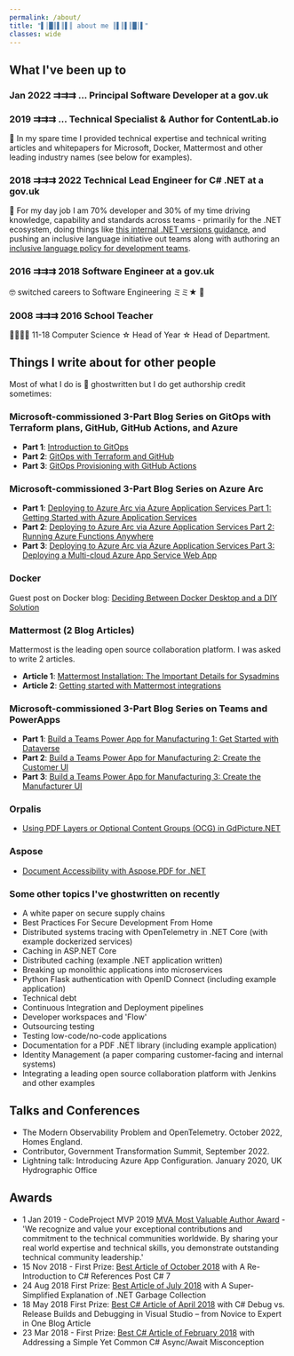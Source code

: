```yaml
---
permalink: /about/
title: "▌│█║▌║▌║ about me ║▌║▌║█│▌"
classes: wide
---
```


## What I've been up to

### Jan 2022 ⇉⇉⇉ ...   Principal Software Developer at a gov.uk

### 2019 ⇉⇉⇉ ...   Technical Specialist & Author for ContentLab.io

🧙 In my spare time I provided technical expertise and technical writing articles and whitepapers for Microsoft, Docker, Mattermost and other leading industry names (see below for examples).

### 2018 ⇉⇉⇉ 2022 Technical Lead Engineer for C# .NET at a gov.uk

👷 For my day job I am 70% developer and 30% of my time driving knowledge, capability and standards across teams - primarily for the .NET ecosystem, doing things like [this internal .NET versions guidance](https://github.com/UKHO/dotnet-guild/blob/main/dotnetversions.md), and pushing an inclusive language initiative out teams along with authoring  an [inclusive language policy for development teams](https://github.com/UKHO/docs/blob/main/software-engineering-policies/InclusiveLanguage/InclusiveLanguagePolicy.md).

### 2016 ⇉⇉⇉ 2018 Software Engineer at a gov.uk

🤓 switched careers to Software Engineering ミミ★ 🥳

### 2008 ⇉⇉⇉ 2016 School Teacher

👨‍🏫🦸‍♂️ 11-18 Computer Science ☆ Head of Year ☆ Head of Department.

## Things I write about for other people

Most of what I do is 👻 ghostwritten but I do get authorship credit sometimes:

### Microsoft-commissioned 3-Part Blog Series on GitOps with Terraform plans, GitHub, GitHub Actions, and Azure

- **Part 1**: [Introduction to GitOps](https://www.codeproject.com/Articles/5334970/Introduction-to-GitOps)
- **Part 2**: [GitOps with Terraform and GitHub](https://www.codeproject.com/Articles/5334971/GitOps-with-Terraform-and-GitHub)
- **Part 3**: [GitOps Provisioning with GitHub Actions](https://www.codeproject.com/Articles/5334972/GitOps-with-Azure-Terraform-and-GitHub-Part-3-GitO)

### Microsoft-commissioned 3-Part Blog Series on Azure Arc

- **Part 1**: [Deploying to Azure Arc via Azure Application Services Part 1: Getting Started with Azure Application Services](https://www.codeproject.com/Articles/5329093/Deploying-to-Azure-Arc-via-Azure-Application-Servi)
- **Part 2**: [Deploying to Azure Arc via Azure Application Services Part 2: Running Azure Functions Anywhere](https://www.codeproject.com/Articles/5329094/Deploying-to-Azure-Arc-via-Azure-Application-Ser-2)
- **Part 3**: [Deploying to Azure Arc via Azure Application Services Part 3: Deploying a Multi-cloud Azure App Service Web App](https://www.codeproject.com/Articles/5329095/Deploying-to-Azure-Arc-via-Azure-Application-Ser-3)

### Docker

 Guest post on Docker blog: [Deciding Between Docker Desktop and a DIY Solution](https://www.docker.com/blog/guest-blog-deciding-between-docker-desktop-and-a-diy-solution/)

### Mattermost (2 Blog Articles)

Mattermost is the leading open source collaboration platform. I was asked to write 2 articles.

- **Article 1**: [Mattermost Installation: The Important Details for Sysadmins](https://mattermost.com/blog/mattermost-installation-for-sysadmins/)
- **Article 2**: [Getting started with Mattermost integrations](https://mattermost.com/blog/getting-started-with-mattermost-integrations/)

### Microsoft-commissioned 3-Part Blog Series on Teams and PowerApps

- **Part 1**: [Build a Teams Power App for Manufacturing 1: Get Started with Dataverse](https://www.codeproject.com/Articles/5303169/Build-a-Teams-Power-App-for-Manufacturing-1-Get-St)
- **Part 2**: [Build a Teams Power App for Manufacturing 2: Create the Customer UI](https://www.codeproject.com/Articles/5303170/Build-a-Teams-Power-App-for-Manufacturing-2-Create)
- **Part 3**: [Build a Teams Power App for Manufacturing 3: Create the Manufacturer UI
](https://www.codeproject.com/Articles/5303171/Build-a-Teams-Power-App-for-Manufacturing-3-Create)

### Orpalis

- [Using PDF Layers or Optional Content Groups (OCG) in GdPicture.NET](https://www.gdpicture.com/blog/pdf-layers-ocg/)

### Aspose

- [Document Accessibility with Aspose.PDF for .NET](https://contentlab.io/aspose-pdf-net-accessibility/)

### Some other topics I've ghostwritten on recently

- A white paper on secure supply chains
- Best Practices For Secure Development From Home
- Distributed systems tracing with OpenTelemetry in .NET Core (with example dockerized services)
- Caching in ASP.NET Core
- Distributed caching (example .NET application written)
- Breaking up monolithic applications into microservices
- Python Flask authentication with OpenID Connect (including example application)
- Technical debt
- Continuous Integration and Deployment pipelines
- Developer workspaces and 'Flow'
- Outsourcing testing
- Testing low-code/no-code applications
- Documentation for a PDF .NET library (including example application)
- Identity Management (a paper comparing customer-facing and internal systems)
- Integrating a leading open source collaboration platform with Jenkins and other examples

## Talks and Conferences

- The Modern Observability Problem and OpenTelemetry. October 2022, Homes England.
- Contributor, Government Transformation Summit, September 2022.
- Lightning talk: Introducing Azure App Configuration. January 2020, UK Hydrographic Office

## Awards

- 1 Jan 2019 - CodeProject MVP 2019 [MVA Most Valuable Author Award](https://www.codeproject.com/Competitions/1071/CodeProject-MVP-2019.aspx) - 'We recognize and value your exceptional contributions and commitment to the technical communities worldwide. By sharing your real world expertise and technical skills, you demonstrate outstanding technical community leadership.'
- 15 Nov 2018 - First Prize: [Best Article of October 2018](https://www.codeproject.com/Articles/1263638/A-Re-Introduction-to-Csharp-References-Post-Csharp) with A Re-Introduction to C# References Post C# 7
- 24 Aug 2018 First Prize: [Best Article of July 2018](https://www.codeproject.com/Articles/1252394/A-Super-Simplified-Explanation-of-NET-Garbage-Coll) with A Super-Simplified Explanation of .NET Garbage Collection
- 18 May 2018 First Prize: [Best C# Article of April 2018](https://www.codeproject.com/Articles/1239524/Csharp-Debug-vs-Release-Builds-and-Debugging-in-Vi) with C# Debug vs. Release Builds and Debugging in Visual Studio – from Novice to Expert in One Blog Article
- 23 Mar 2018 - First Prize: [Best C# Article of February 2018](https://www.codeproject.com/Articles/1229574/Addressing-a-simple-yet-common-Csharp-Async-Await) with Addressing a Simple Yet Common C# Async/Await Misconception
